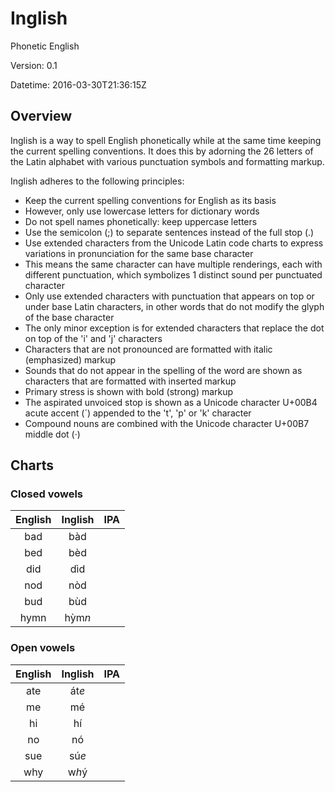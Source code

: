 # Inglish

Phonetic English

Version: 0.1

Datetime: 2016-03-30T21:36:15Z

## Overview

Inglish is a way to spell English phonetically while at the same time keeping the current spelling conventions. It does this by adorning the 26 letters of the Latin alphabet with various punctuation symbols and formatting markup.

Inglish adheres to the following principles:
- Keep the current spelling conventions for English as its basis
- However, only use lowercase letters for dictionary words
- Do not spell names phonetically: keep uppercase letters
- Use the semicolon (;) to separate sentences instead of the full stop (.)
- Use extended characters from the Unicode Latin code charts to express variations in pronunciation for the same base character
- This means the same character can have multiple renderings, each with different punctuation, which symbolizes 1 distinct sound per punctuated character
- Only use extended characters with punctuation that appears on top or under base Latin characters, in other words that do not modify the glyph of the base character
- The only minor exception is for extended characters that replace the dot on top of the 'i' and 'j' characters
- Characters that are not pronounced are formatted with italic (emphasized) markup
- Sounds that do not appear in the spelling of the word are shown as characters that are formatted with inserted markup
- Primary stress is shown with bold (strong) markup
- The aspirated unvoiced stop is shown as a Unicode character U+00B4 acute accent (&#x00B4;) appended to the 't', 'p' or 'k' character
- Compound nouns are combined with the Unicode character U+00B7 middle dot (&#x00B7;)

## Charts

### Closed vowels
|English|Inglish|IPA|
|:-----:|:-----:|:-:|
|bad|b&#x00E0;d||
|bed|b&#x00E8;d||
|did|d&#x00EC;d||
|nod|n&#x00F2;d||
|bud|b&#x00F9;d||
|hymn|h&#x1EF3;m<i>n</i>||

### Open vowels
|English|Inglish|IPA|
|:-----:|:-----:|:-:|
|ate|&#x00E1;t<i>e</i>||
|me|m&#x00E9;||
|hi|h&#x00ED;||
|no|n&#x00F3;||
|sue|s&#x00FA;<i>e</i>||
|why|w<i>h</i>&#x00FD;||
